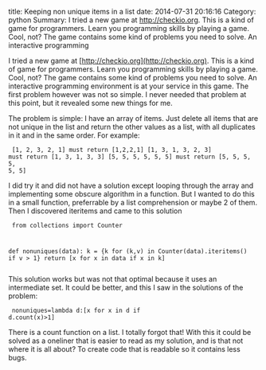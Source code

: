 title: Keeping non unique items in a list
date: 2014-07-31 20:16:16
Category: python
Summary: I tried a new game at http://checkio.org. This is a kind of game for programmers. Learn you programming skills by playing a game. Cool, not? The game contains some kind of problems you need to solve. An interactive programming 

I tried a new game at [http://checkio.org](http://checkio.org). This is a kind of game for programmers. Learn you programming skills by playing a game. Cool, not? The game contains some kind of problems you need to solve. An interactive programming environment is at your service in this game. 
The first problem however was not so simple. I never needed that problem at this point, but it revealed some new things for me.

The problem is simple: I have an array of items. Just delete all items that are not unique in the list and return the other values as a list, with all duplicates in it and in the same order. For example:

<code><pre>
[1, 2, 3, 2, 1] must return [1,2,2,1]
[1, 3, 1, 3, 2, 3] must return [1, 3, 1, 3, 3]
[5, 5, 5, 5, 5, 5] must return [5, 5, 5, 5, 5, 5]
</pre></code>

I did try it and did not have a solution except looping through the array and implementing some obscure algorithm in a function. But I wanted to do this in a small function, preferrable by a list comprehension or maybe 2 of them. Then I discovered iteritems and came to this solution


<code class="python"><pre>
from collections import Counter

def nonuniques(data):
    k = {k for (k,v) in Counter(data).iteritems() if v > 1}
    return [x for x in data if x in k]
</pre></code>

This solution works but was not that optimal because it uses an intermediate set. It could be better, and this I saw in the solutions of the problem:

<code class="python"><pre>
nonuniques=lambda d:[x for x in d if d.count(x)>1]
</pre></code>

There is a count function on a list. I totally forgot that! With this it could be solved as a oneliner that is easier to read as my solution, and is that not where it is all about? To create code that is readable so it contains less bugs.
